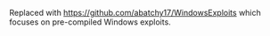 Replaced with https://github.com/abatchy17/WindowsExploits which focuses on pre-compiled Windows exploits.
